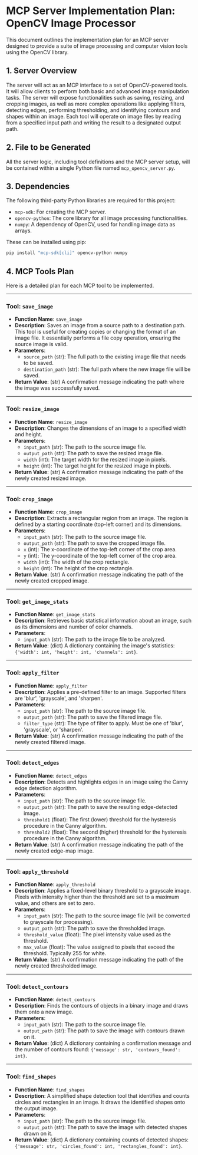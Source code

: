 # MCP Server Implementation Plan: OpenCV Image Processor

This document outlines the implementation plan for an MCP server designed to provide a suite of image processing and computer vision tools using the OpenCV library.

## 1. Server Overview

The server will act as an MCP interface to a set of OpenCV-powered tools. It will allow clients to perform both basic and advanced image manipulation tasks. The server will expose functionalities such as saving, resizing, and cropping images, as well as more complex operations like applying filters, detecting edges, performing thresholding, and identifying contours and shapes within an image. Each tool will operate on image files by reading from a specified input path and writing the result to a designated output path.

## 2. File to be Generated

All the server logic, including tool definitions and the MCP server setup, will be contained within a single Python file named `mcp_opencv_server.py`.

## 3. Dependencies

The following third-party Python libraries are required for this project:

*   `mcp-sdk`: For creating the MCP server.
*   `opencv-python`: The core library for all image processing functionalities.
*   `numpy`: A dependency of OpenCV, used for handling image data as arrays.

These can be installed using pip:
```bash
pip install "mcp-sdk[cli]" opencv-python numpy
```

## 4. MCP Tools Plan

Here is a detailed plan for each MCP tool to be implemented.

---

### **Tool: `save_image`**

*   **Function Name**: `save_image`
*   **Description**: Saves an image from a source path to a destination path. This tool is useful for creating copies or changing the format of an image file. It essentially performs a file copy operation, ensuring the source image is valid.
*   **Parameters**:
    *   `source_path` (str): The full path to the existing image file that needs to be saved.
    *   `destination_path` (str): The full path where the new image file will be saved.
*   **Return Value**: (str) A confirmation message indicating the path where the image was successfully saved.

---

### **Tool: `resize_image`**

*   **Function Name**: `resize_image`
*   **Description**: Changes the dimensions of an image to a specified width and height.
*   **Parameters**:
    *   `input_path` (str): The path to the source image file.
    *   `output_path` (str): The path to save the resized image file.
    *   `width` (int): The target width for the resized image in pixels.
    *   `height` (int): The target height for the resized image in pixels.
*   **Return Value**: (str) A confirmation message indicating the path of the newly created resized image.

---

### **Tool: `crop_image`**

*   **Function Name**: `crop_image`
*   **Description**: Extracts a rectangular region from an image. The region is defined by a starting coordinate (top-left corner) and its dimensions.
*   **Parameters**:
    *   `input_path` (str): The path to the source image file.
    *   `output_path` (str): The path to save the cropped image file.
    *   `x` (int): The x-coordinate of the top-left corner of the crop area.
    *   `y` (int): The y-coordinate of the top-left corner of the crop area.
    *   `width` (int): The width of the crop rectangle.
    *   `height` (int): The height of the crop rectangle.
*   **Return Value**: (str) A confirmation message indicating the path of the newly created cropped image.

---

### **Tool: `get_image_stats`**

*   **Function Name**: `get_image_stats`
*   **Description**: Retrieves basic statistical information about an image, such as its dimensions and number of color channels.
*   **Parameters**:
    *   `input_path` (str): The path to the image file to be analyzed.
*   **Return Value**: (dict) A dictionary containing the image's statistics: `{'width': int, 'height': int, 'channels': int}`.

---

### **Tool: `apply_filter`**

*   **Function Name**: `apply_filter`
*   **Description**: Applies a pre-defined filter to an image. Supported filters are 'blur', 'grayscale', and 'sharpen'.
*   **Parameters**:
    *   `input_path` (str): The path to the source image file.
    *   `output_path` (str): The path to save the filtered image file.
    *   `filter_type` (str): The type of filter to apply. Must be one of 'blur', 'grayscale', or 'sharpen'.
*   **Return Value**: (str) A confirmation message indicating the path of the newly created filtered image.

---

### **Tool: `detect_edges`**

*   **Function Name**: `detect_edges`
*   **Description**: Detects and highlights edges in an image using the Canny edge detection algorithm.
*   **Parameters**:
    *   `input_path` (str): The path to the source image file.
    *   `output_path` (str): The path to save the resulting edge-detected image.
    *   `threshold1` (float): The first (lower) threshold for the hysteresis procedure in the Canny algorithm.
    *   `threshold2` (float): The second (higher) threshold for the hysteresis procedure in the Canny algorithm.
*   **Return Value**: (str) A confirmation message indicating the path of the newly created edge-map image.

---

### **Tool: `apply_threshold`**

*   **Function Name**: `apply_threshold`
*   **Description**: Applies a fixed-level binary threshold to a grayscale image. Pixels with intensity higher than the threshold are set to a maximum value, and others are set to zero.
*   **Parameters**:
    *   `input_path` (str): The path to the source image file (will be converted to grayscale for processing).
    *   `output_path` (str): The path to save the thresholded image.
    *   `threshold_value` (float): The pixel intensity value used as the threshold.
    *   `max_value` (float): The value assigned to pixels that exceed the threshold. Typically 255 for white.
*   **Return Value**: (str) A confirmation message indicating the path of the newly created thresholded image.

---

### **Tool: `detect_contours`**

*   **Function Name**: `detect_contours`
*   **Description**: Finds the contours of objects in a binary image and draws them onto a new image.
*   **Parameters**:
    *   `input_path` (str): The path to the source image file.
    *   `output_path` (str): The path to save the image with contours drawn on it.
*   **Return Value**: (dict) A dictionary containing a confirmation message and the number of contours found: `{'message': str, 'contours_found': int}`.

---

### **Tool: `find_shapes`**

*   **Function Name**: `find_shapes`
*   **Description**: A simplified shape detection tool that identifies and counts circles and rectangles in an image. It draws the identified shapes onto the output image.
*   **Parameters**:
    *   `input_path` (str): The path to the source image file.
    *   `output_path` (str): The path to save the image with detected shapes drawn on it.
*   **Return Value**: (dict) A dictionary containing counts of detected shapes: `{'message': str, 'circles_found': int, 'rectangles_found': int}`.
